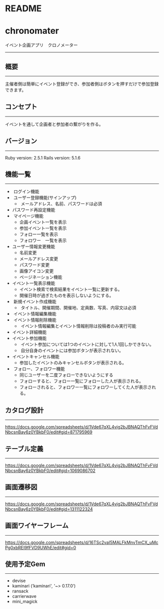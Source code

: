 # README

# chronomater

イベント企画アプリ　クロノメーター
* * *
## 概要
* * *
主催者側は簡単にイベント登録ができ、参加者側はボタンを押すだけで参加登録できます。


## コンセプト
* * *
イベントを通して企画者と参加者の繋がりを作る。


## バージョン
* * *
Ruby version: 2.5.1
Rails version: 5.1.6

## 機能一覧
* * *
*  ログイン機能
*  ユーザー登録機能(サインアップ)
    *  メールアドレス、名前、パスワードは必須
* パスワード再設定機能
*  マイページ機能
    * 企画イベント一覧を表示
    * 参加イベント一覧を表示
    * フォロー一覧を表示
    * フォロワー　一覧を表示
* ユーザー情報変更機能
    * 名前変更
    * メールアドレス変更
    * パスワード変更
    * 画像アイコン変更
    * ページネーション機能
* イベント一覧表示機能
    * イベント検索で検索結果をイベント一覧に更新する。
    * 開催日時が過ぎたものを表示しないようにする。
*  新規イベント作成機能
    *  タイトル、開催期間、開催地、定員数、写真、内容文は必須
*  イベント情報編集機能
*  イベント情報削除機能
    *  イベント情報編集とイベント情報削除は投稿者のみ実行可能
* イベント詳細機能
*  イベント参加機能
    *  イベント参加については1つのイベントに対して1人1回しかできない。
    *  自分自身のイベントには参加ボタンが表示されない。
* イベントキャンセル機能
    * 参加したイベントのみキャンセルボタンが表示される。
*  フォロー、フォロワー機能
    * 同じユーザーを二度フォローできないようにする
    * フォローすると、フォロー一覧にフォローした人が表示される。
    * フォローされると、フォロワー一覧にフォロワーしてくた人が表示される。

## カタログ設計
* * *
https://docs.google.com/spreadsheets/d/1Vde67qXL4vig2bJBNAQThFvFVdNbcsnBay6z0YBkbF0/edit#gid=871795969

## テーブル定義
* * *
https://docs.google.com/spreadsheets/d/1Vde67qXL4vig2bJBNAQThFvFVdNbcsnBay6z0YBkbF0/edit#gid=1069086702

## 画面遷移図
* * *
https://docs.google.com/spreadsheets/d/1Vde67qXL4vig2bJBNAQThFvFVdNbcsnBay6z0YBkbF0/edit#gid=1311122324

## 画面ワイヤーフレーム
* * *
https://docs.google.com/spreadsheets/d/16TSc2vaI5MALFkMnvTmCX_uMcPg0xbREI9fFVD9UWhE/edit#gid=0

## 使用予定Gem
* * *
* devise
* kaminari (’kaminari', '~> 0.17.0’)
* ransack
* carrierwave
* mini_magick
